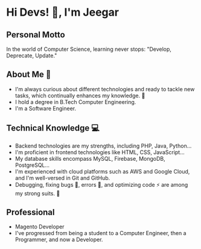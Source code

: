 # Hi Devs! 👋, I'm Jeegar

## Personal Motto
In the world of Computer Science, learning never stops: "Develop, Deprecate, Update."

## About Me 🧔

* I'm always curious about different technologies and ready to tackle new tasks, which continually enhances my knowledge. 🤪
* I hold a degree in B.Tech Computer Engineering.
* I'm a Software Engineer.

## Technical Knowledge 💻

* Backend technologies are my strengths, including PHP, Java, Python...
* I'm proficient in frontend technologies like HTML, CSS, JavaScript...
* My database skills encompass MySQL, Firebase, MongoDB, PostgreSQL...
* I'm experienced with cloud platforms such as AWS and Google Cloud, and I'm well-versed in Git and GitHub.
* Debugging, fixing bugs 🐛, errors 👻, and optimizing code ⚡️ are among my strong suits. 💪

## Professional

* Magento Developer
* I've progressed from being a student to a Computer Engineer, then a Programmer, and now a Developer.
